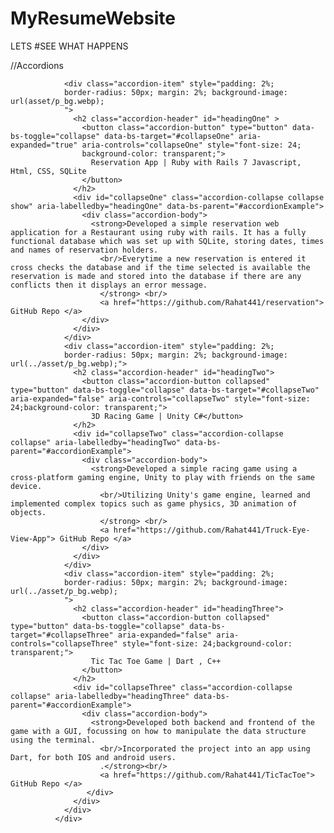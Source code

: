 # MyResumeWebsite
LETS 
#SEE WHAT HAPPENS




//Accordions 
<!-- <div class="accordion" id="accordionExample"> -->
                <div class="accordion-item" style="padding: 2%; 
                border-radius: 50px; margin: 2%; background-image: url(asset/p_bg.webp); 
                ">
                  <h2 class="accordion-header" id="headingOne" >
                    <button class="accordion-button" type="button" data-bs-toggle="collapse" data-bs-target="#collapseOne" aria-expanded="true" aria-controls="collapseOne" style="font-size: 24;
                    background-color: transparent;">
                      Reservation App | Ruby with Rails 7 Javascript, Html, CSS, SQLite
                    </button>
                  </h2>
                  <div id="collapseOne" class="accordion-collapse collapse show" aria-labelledby="headingOne" data-bs-parent="#accordionExample">
                    <div class="accordion-body">
                      <strong>Developed a simple reservation web application for a Restaurant using ruby with rails. It has a fully functional database which was set up with SQLite, storing dates, times and names of reservation holders. 
                        <br/>Everytime a new reservation is entered it cross checks the database and if the time selected is available the reservation is made and stored into the database if there are any conflicts then it displays an error message.
                        </strong> <br/>
                        <a href="https://github.com/Rahat441/reservation"> GitHub Repo </a>  
                    </div>
                  </div>
                </div>
                <div class="accordion-item" style="padding: 2%; 
                border-radius: 50px; margin: 2%; background-image: url(../asset/p_bg.webp);">
                  <h2 class="accordion-header" id="headingTwo">
                    <button class="accordion-button collapsed" type="button" data-bs-toggle="collapse" data-bs-target="#collapseTwo" aria-expanded="false" aria-controls="collapseTwo" style="font-size: 24;background-color: transparent;">
                      3D Racing Game | Unity C#</button>
                  </h2>
                  <div id="collapseTwo" class="accordion-collapse collapse" aria-labelledby="headingTwo" data-bs-parent="#accordionExample">
                    <div class="accordion-body">
                      <strong>Developed a simple racing game using a cross-platform gaming engine, Unity to play with friends on the same device.
                        <br/>Utilizing Unity's game engine, learned and implemented complex topics such as game physics, 3D animation of objects.
                        </strong> <br/>
                        <a href="https://github.com/Rahat441/Truck-Eye-View-App"> GitHub Repo </a>  
                    </div>
                  </div>
                </div>
                <div class="accordion-item" style="padding: 2%; 
                border-radius: 50px; margin: 2%; background-image: url(../asset/p_bg.webp); 
                ">
                  <h2 class="accordion-header" id="headingThree">
                    <button class="accordion-button collapsed" type="button" data-bs-toggle="collapse" data-bs-target="#collapseThree" aria-expanded="false" aria-controls="collapseThree" style="font-size: 24;background-color: transparent;">
                      Tic Tac Toe Game | Dart , C++
                    </button>
                  </h2>
                  <div id="collapseThree" class="accordion-collapse collapse" aria-labelledby="headingThree" data-bs-parent="#accordionExample">
                    <div class="accordion-body">
                      <strong>Developed both backend and frontend of the game with a GUI, focussing on how to manipulate the data structure using the terminal.
                        <br/>Incorporated the project into an app using Dart, for both IOS and android users.
                        .</strong><br/>
                        <a href="https://github.com/Rahat441/TicTacToe"> GitHub Repo </a>  
                     </div>
                  </div>
                </div>
              </div>